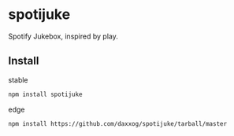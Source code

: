 spotijuke
====================

Spotify Jukebox, inspired by play.

Install
-------
stable
```bash
npm install spotijuke
```
edge
```bash
npm install https://github.com/daxxog/spotijuke/tarball/master
```